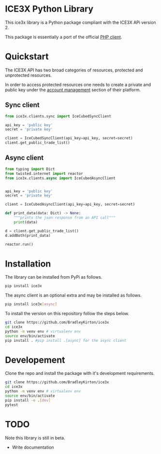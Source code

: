 # ICE3X Python Library

This ice3x library is a Python package compliant with the ICE3X APi version 2.

This package is essentially a port of the official [PHP client](https://github.com/ICE3X/v2-PHP).

# Quickstart

The ICE3X API has two broad categories of resources, protected and unprotected resources.

In order to access protected resources one needs to create a private and public key under the [account management](https://ice3x.com/account/api) section of their platform.

## Sync client

```python
from ice3x.clients.sync import IceCubedSyncClient

api_key = 'public key'
secret = 'private key'

client = IceCubedSyncClient(api_key=api_key, secret=secret)
client.get_public_trade_list()
```


## Async client

```python
from typing import Dict
from twisted.internet import reactor
from ice3x.clients.async import IceCubedAsyncClient


api_key = 'public key'
secret = 'private key'

client = IceCubedAsyncClient(api_key=api_key, secret=secret)

def print_data(data: Dict) -> None:
    """prints the json response from an API call"""
    print(data)

d = client.get_public_trade_list()
d.addBoth(print_data)

reactor.run()
```

# Installation

The library can be installed from PyPi as follows.

```bash
pip install ice3x
```

The async client is an optional extra and may be installed as follows.

```bash
pip install ice3x[async]
```

To install the version on this repository follow the steps below.

```bash
git clone https://github.com/BradleyKirton/ice3x
cd ice3x
python -m venv env # virtualenv env
source env/bin/activate
pip install . #pip install .[async] for the async client
```


# Developement

Clone the repo and install the package with it's development requirements.

```bash
git clone https://github.com/BradleyKirton/ice3x
cd ice3x
python -m venv env # virtualenv env
source env/bin/activate
pip install -e .[dev]
pytest
```

# TODO

Note this library is still in beta.

- Write documentation